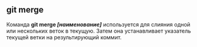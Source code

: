 ## git merge

Команда **git merge *[наименование]*** используется для слияния одной или нескольких веток в текущую. Затем она устанавливает указатель текущей ветки на результирующий коммит.
